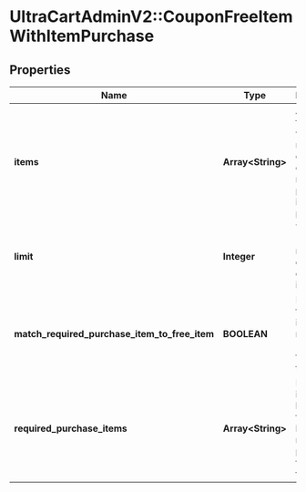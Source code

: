 # UltraCartAdminV2::CouponFreeItemWithItemPurchase

## Properties
Name | Type | Description | Notes
------------ | ------------- | ------------- | -------------
**items** | **Array&lt;String&gt;** | A list of free items which will receive a discount if one of the required purchase items is purchased. | [optional] 
**limit** | **Integer** | The (optional) maximum quantity of discounted items. | [optional] 
**match_required_purchase_item_to_free_item** | **BOOLEAN** | If true then the free item is matched 1:1 with the free item in the list. | [optional] 
**required_purchase_items** | **Array&lt;String&gt;** | Required items (at least one from the list) that must be purchased for coupon to be valid | [optional] 


